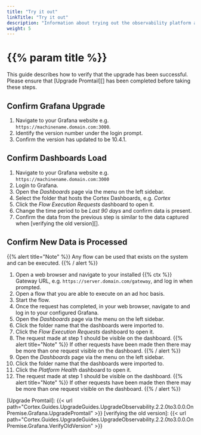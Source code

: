 ```yaml
---
title: "Try it out"
linkTitle: "Try it out"
description: "Information about trying out the observability platform after upgrade."
weight: 5
---
```


# {{% param title %}}

This guide describes how to verify that the upgrade has been successful. Please ensure that [Upgrade Promtail][] has been completed before taking these steps.

## Confirm Grafana Upgrade

1. Navigate to your Grafana website e.g. `https://machinename.domain.com:3000`.
1. Identify the version number under the login prompt.
1. Confirm the version has updated to be 10.4.1.

## Confirm Dashboards Load

1. Navigate to your Grafana website e.g. `https://machinename.domain.com:3000`
1. Login to Grafana.
1. Open the *Dashboards* page via the menu on the left sidebar.
1. Select the folder that hosts the Cortex Dashboards, e.g. *Cortex*
1. Click the *Flow Execution Requests* dashboard to open it.
1. Change the time period to be *Last 90 days* and confirm data is present.
1. Confirm the data from the previous step is similar to the data captured when [verifying the old version][].

## Confirm New Data is Processed

{{% alert title="Note" %}}
Any flow can be used that exists on the system and can be executed.
{{% / alert %}}

1. Open a web browser and navigate to your installed {{% ctx %}} Gateway URL, e.g. `https://server.domain.com/gateway`, and log in when prompted.
1. Open a flow that you are able to execute on an ad hoc basis.
1. Start the flow.
1. Once the request has completed, in your web browser, navigate to and log in to your configured Grafana.
1. Open the *Dashboards* page via the menu on the left sidebar.
1. Click the folder name that the dashboards were imported to.
1. Click the *Flow Execution Requests* dashboard to open it.
1. The request made at step 1 should be visible on the dashboard.
{{% alert title="Note" %}}
If other requests have been made then there may be more than one request visible on the dashboard.
{{% / alert %}}
1. Open the *Dashboards* page via the menu on the left sidebar.
1. Click the folder name that the dashboards were imported to.
1. Click the *Platform Health* dashboard to open it.
1. The request made at step 1 should be visible on the dashboard.
{{% alert title="Note" %}}
If other requests have been made then there may be more than one request visible on the dashboard.
{{% / alert %}}

[Upgrade Promtail]: {{< url path="Cortex.Guides.UpgradeGuides.UpgradeObservability.2.2.0to3.0.0.OnPremise.Grafana.UpgradePromtail" >}}
[verifying the old version]: {{< url path="Cortex.Guides.UpgradeGuides.UpgradeObservability.2.2.0to3.0.0.OnPremise.Grafana.VerifyOldVersion" >}}
